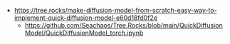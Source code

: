 

* https://tree.rocks/make-diffusion-model-from-scratch-easy-way-to-implement-quick-diffusion-model-e60d18fd0f2e
    * https://github.com/Seachaos/Tree.Rocks/blob/main/QuickDiffusionModel/QuickDiffusionModel_torch.ipynb

